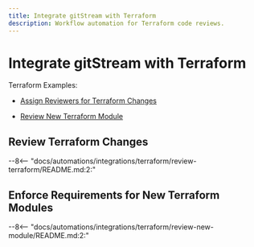 ```yaml
---
title: Integrate gitStream with Terraform
description: Workflow automation for Terraform code reviews.
---
```

# Integrate gitStream with Terraform
Terraform Examples:

* [Assign Reviewers for Terraform Changes](#review-terraform)

* [Review New Terraform Module](#review-new-module)

<a name="review-terraform"></a>
## Review Terraform Changes
--8<-- "docs/automations/integrations/terraform/review-terraform/README.md:2:"

<a name="review-new-module"></a>
## Enforce Requirements for New Terraform Modules
--8<-- "docs/automations/integrations/terraform/review-new-module/README.md:2:"
